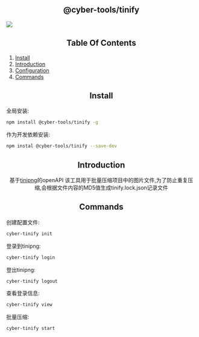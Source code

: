 <h2 align="center">@cyber-tools/tinify</h2>
<img src="https://20200729090508-1259190979.cos.ap-shanghai.myqcloud.com/5a11796605245c226910695917c87293.gif"/>
<h2 align="center">Table Of Contents</h2>
 
1. [Install](#Install)
2. [Introduction](#Introduction)
3. [Configuration](#Configuration)
4. [Commands](#Commands)
 
<h2 align="center">Install</h2>

全局安装:
```bash
npm install @cyber-tools/tinify -g
```

作为开发依赖安装:
```bash
npm instal @cyber-tools/tinify --save-dev
```
<h2 align="center">Introduction</h2>
<div align="center">
  基于<a href="https://tinypng.com/developers/reference/nodejs">tinipng</a>的openAPI
  该工具用于批量压缩项目中的图片文件,为了防止重复压缩,会根据文件内容的MD5值生成tinify.lock.json记录文件
</div>

<h2 align="center">Commands</h2>

创建配置文件:
```bash
cyber-tinify init
```

登录到tinipng:
```bash
cyber-tinify login
```

登出tinipng:
```bash
cyber-tinify logout
```

查看登录信息:
```bash
cyber-tinify view
```

批量压缩:
```bash
cyber-tinify start
```

